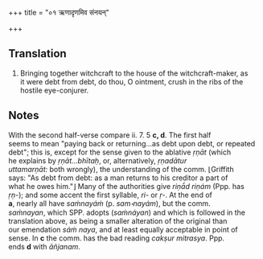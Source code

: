 +++
title = "०१ ऋणादृणमिव संनयन्"

+++
## Translation
1. Bringing together witchcraft to the house of the witchcraft-maker, as  
it were debt from debt, do thou, O ointment, crush in the ribs of the  
hostile eye-conjurer.

## Notes
With the second half-verse compare ii. 7. 5 **c, d**. The first half  
seems to mean "paying back or returning...as debt upon debt, or repeated  
debt"; this is, except for the sense given to the ablative *ṛṇāt* (which  
he explains by *ṛṇāt...bhītaḥ*, or, alternatively, *ṛṇadātur  
uttamarṇāt:* both wrongly), the understanding of the comm. ⌊Griffith  
says: "As debt from debt: as a man returns to his creditor a part of  
what he owes him."⌋ Many of the authorities give *riṇā́d riṇám* (Ppp. has  
*ṛṇ-*); and some accent the first syllable, *ri-* or *ṛ-*. At the end of  
**a**, nearly all have *saṁnayáṁ* (p. *sam॰nayám*), but the comm.  
*saṁnayan*, which SPP. adopts (*saṁnáyan*) and which is followed in the  
translation above, as being a smaller alteration of the original than  
our emendation *sáṁ naya*, and at least equally acceptable in point of  
sense. In **c** the comm. has the bad reading *cakṣur mitrasya*. Ppp.  
ends **d** with *āñjanam*.
